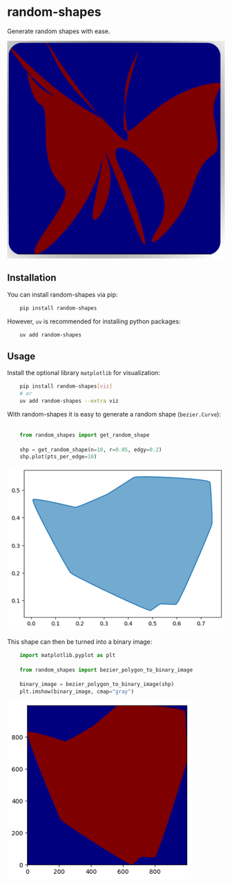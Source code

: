 # random-shapes

Generate random shapes with ease.

![Logo](docs/_static/random-shape-logo.png)

## Installation

You can install random-shapes via pip:

```sh
    pip install random-shapes
```

However, `uv` is recommended for installing python packages:

```sh
    uv add random-shapes
```

## Usage

Install the optional library `matplotlib` for visualization:

```sh
    pip install random-shapes[viz]
    # or
    uv add random-shapes --extra viz
```

With random-shapes it is easy to generate a random shape (`bezier.Curve`):

```python

    from random_shapes import get_random_shape

    shp = get_random_shape(n=10, r=0.05, edgy=0.2)
    shp.plot(pts_per_edge=10)
```

![Random shape example](docs/_static/shape-example.png)

This shape can then be turned into a binary image:

```python
    import matplotlib.pyplot as plt

    from random_shapes import bezier_polygon_to_binary_image

    binary_image = bezier_polygon_to_binary_image(shp)
    plt.imshow(binary_image, cmap="gray")
```

![Binary image example](docs/_static/rasterize-example.png)

